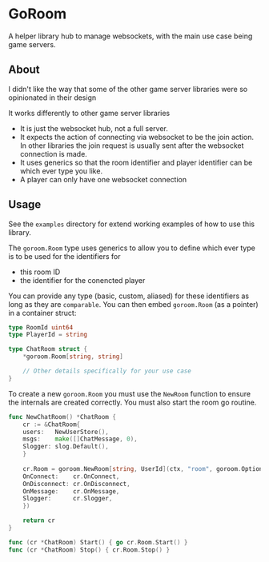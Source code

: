 # GoRoom

A helper library hub to manage websockets, with the main use case being game servers.

## About

I didn't like the way that some of the other game server libraries were so opinionated in their design

It works differently to other game server libraries
+ It is just the websocket hub, not a full server.
+ It expects the action of connecting via websocket to be the join action. In other libraries the join request is 
usually sent after the websocket connection is made.
+ It uses generics so that the room identifier and player identifier can be which ever type you like.
+ A player can only have one websocket connection


## Usage

See the `examples` directory for extend working examples of how to use this library.

The `goroom.Room` type uses generics to allow you to define which ever type is to be used for the identifiers for
+ this room ID
+ the identifier for the conencted player

You can provide any type (basic, custom, aliased) for these identifiers as long as they are `comparable`. 
You can then embed `goroom.Room` (as a pointer) in a container struct:

```go
type RoomId uint64
type PlayerId = string

type ChatRoom struct {
	*goroom.Room[string, string]

	// Other details specifically for your use case
}
```

To create a new `goroom.Room` you must use the `NewRoom` function to ensure the internals are created correctly. 
You must also start the room go routine.

```go
func NewChatRoom() *ChatRoom {
    cr := &ChatRoom{
    users:   NewUserStore(),
    msgs:    make([]ChatMessage, 0),
    Slogger: slog.Default(),
    }
    
    cr.Room = goroom.NewRoom[string, UserId](ctx, "room", goroom.Options[UserId]{
    OnConnect:    cr.OnConnect,
    OnDisconnect: cr.OnDisconnect,
    OnMessage:    cr.OnMessage,
    Slogger:      cr.Slogger,
    })

    return cr
}

func (cr *ChatRoom) Start() { go cr.Room.Start() }
func (cr *ChatRoom) Stop() { cr.Room.Stop() }
```